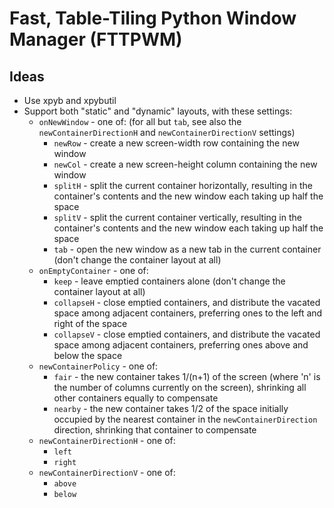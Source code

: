 Fast, Table-Tiling Python Window Manager (FTTPWM)
=======================================================

Ideas
-----

- Use xpyb and xpybutil
- Support both "static" and "dynamic" layouts, with these settings:
  * `onNewWindow` - one of: (for all but `tab`, see also the `newContainerDirectionH` and `newContainerDirectionV` settings)
    + `newRow` - create a new screen-width row containing the new window
    + `newCol` - create a new screen-height column containing the new window
    + `splitH` - split the current container horizontally, resulting in the container's contents and the new window each taking up half the space
    + `splitV` - split the current container vertically, resulting in the container's contents and the new window each taking up half the space
    + `tab` - open the new window as a new tab in the current container (don't change the container layout at all)
  * `onEmptyContainer` - one of:
    + `keep` - leave emptied containers alone (don't change the container layout at all)
    + `collapseH` - close emptied containers, and distribute the vacated space among adjacent containers, preferring ones to the left and right of the space
    + `collapseV` - close emptied containers, and distribute the vacated space among adjacent containers, preferring ones above and below the space
  * `newContainerPolicy` - one of:
    + `fair` - the new container takes 1/(n+1) of the screen (where 'n' is the number of columns currently on the screen), shrinking all other containers equally to compensate
    + `nearby` - the new container takes 1/2 of the space initially occupied by the nearest container in the `newContainerDirection` direction, shrinking that container to compensate
  * `newContainerDirectionH` - one of:
    + `left`
    + `right`
  * `newContainerDirectionV` - one of:
    + `above`
    + `below`
